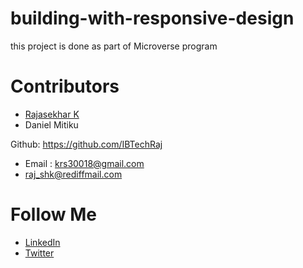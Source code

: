 # building-with-responsive-design
this project is done as part of Microverse program



# Contributors

* [Rajasekhar K ](https://github.com/IBTechRaj)
* Daniel Mitiku

Github: https://github.com/IBTechRaj
* Email : krs30018@gmail.com 
* raj_shk@rediffmail.com

# Follow Me

* [LinkedIn](https://www.linkedin.com/in/rajkatakamsetty/)
* [Twitter](https://twitter.com/IBTechRaj)
